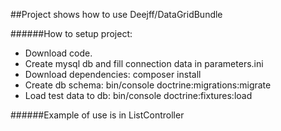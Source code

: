 ##Project shows how to use Deejff/DataGridBundle

######How to setup project:

- Download code.
- Create mysql db and fill connection data in parameters.ini
- Download dependencies: composer install
- Create db schema: bin/console doctrine:migrations:migrate
- Load test data to db: bin/console doctrine:fixtures:load

######Example of use is in ListController